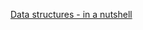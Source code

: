 [Data structures - in a nutshell](https://www.youtube.com/watch?v=P5IH4lqCJSk&t=4802s&ab_channel=CodeItUpbyAMBITIONED)
